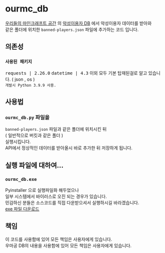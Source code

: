 # ourmc_db
[우리들의 마인크래프트 공간](https://cafe.naver.com/minecraftgame) 의 [악성이용자 DB](https://userdb.ourmc.space/)
에서 악성이용자 데이터를 받아와\
같은 폴더에 위치한 `banned-players.json` 파일에 추가하는 코드 입니다.

## 의존성 
### `사용된 패키지`
<kbd><samp>requests | 2.26.0</samp></kbd>
<kbd><samp>datetime | 4.3</samp></kbd>
이외 모두 기본 탑재된걸로 알고 있습니다.
( json , os )\
`개발시 Python 3.9.9 사용.`

## 사용법
### `ourmc_db.py` 파일을
`banned-players.json` 파일과 같은 폴더에 위치시킨 뒤\
( 일반적으로 버킷과 같은 폴더 )\
실행시킵니다.\
API에서 정상적인 데이터를 받아올시 바로 추가한 뒤 저장하게 됩니다.

## 실행 파일에 대하여...
### `ourmc_db.exe`
Pyinstaller 으로 실행파일화 해두었으나\
일부 시스템에서 바이러스로 오진 되는 경우가 있습니다.\
민감하신 분들은 소스코드를 직접 다운받으셔서 실행하시길 바라겠습니다.\
[exe 파일 다운로드](https://drive.google.com/file/d/18RwskiYGjO1Ub2pUR8E12JPlDzdVQTiL/view?usp=sharing)

## 책임
이 코드를 사용함에 있어 모든 책임은 사용자에게 있습니다.\
우마공 DB의 내용을 사용함에 있어 모든 책임은 사용자에게 있습니다.
